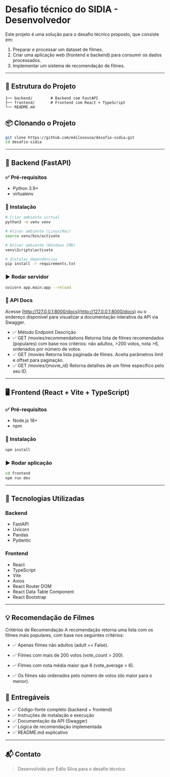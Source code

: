 
# Desafio técnico do SIDIA - Desenvolvedor

Este projeto é uma solução para o desafio técnico proposto, que consiste em:

1. Preparar e processar um dataset de filmes.
2. Criar uma aplicação web (frontend e backend) para consumir os dados processados.
3. Implementar um sistema de recomendação de filmes.

---

## 📁 Estrutura do Projeto

```
├── backend/        # Backend com FastAPI
├── frontend/       # Frontend com React + TypeScript
└── README.md
```
## 📦 Clonando o Projeto

```bash
git clone https://github.com/edilosousa/desafio-sidia.git
cd desafio-sidia
```
---

## 🔧 Backend (FastAPI)

### ✅ Pré-requisitos

- Python 3.9+
- virtualenv

### 🔽 Instalação

```bash
# Criar ambiente virtual
python3 -m venv venv

# Ativar ambiente (Linux/Mac)
source venv/bin/activate

# Ativar ambiente (Windows CMD)
venv\Scripts\activate

# Instalar dependências
pip install -r requirements.txt
```

### ▶️ Rodar servidor

```bash
uvicorn app.main:app --reload
```

### 🧪 API Docs

Acesse [http://127.0.0.1:8000/docs](http://127.0.0.1:8000/docs) ou o endereço disponivel para visualizar a documentação interativa da API via Swagger.
- ✅ Método	Endpoint	Descrição
- ✅ GET	/movies/recommendations	Retorna lista de filmes recomendados (populares) com base nos critérios: não adultos, >200 votos, nota >6, ordenados por número de votos.
- ✅ GET	/movies	Retorna lista paginada de filmes. Aceita parâmetros limit e offset para paginação.
- ✅ GET	/movies/{movie_id}	Retorna detalhes de um filme específico pelo seu ID.

---

## 🖥️ Frontend (React + Vite + TypeScript)

### ✅ Pré-requisitos

- Node.js 18+
- npm

### 🔽 Instalação

```bash
npm install
```

### ▶️ Rodar aplicação

```bash
cd frontend
npm run dev
```

---

## 📌 Tecnologias Utilizadas

### Backend

- FastAPI
- Uvicorn
- Pandas
- Pydantic


### Frontend

- React
- TypeScript
- Vite
- Axios
- React Router DOM
- React Data Table Component
- React Bootstrap

---

## 💡 Recomendação de Filmes

Critérios de Recomendação
A recomendação retorna uma lista com os filmes mais populares, com base nos seguintes critérios:

- ✅ Apenas filmes não adultos (adult == False).

- ✅ Filmes com mais de 200 votos (vote_count > 200).

- ✅ Filmes com nota média maior que 6 (vote_average > 6).

- ✅ Os filmes são ordenados pelo número de votos (do maior para o menor).


## 📄 Entregáveis

- ✅ Código-fonte completo (backend + frontend)
- ✅ Instruções de instalação e execução
- ✅ Documentação da API (Swagger)
- ✅ Lógica de recomendação implementada
- ✅ README.md explicativo

---

## 📬 Contato

> Desenvolvido por Édilo Silva para o desafio técnico.
